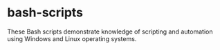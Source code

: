 # bash-scripts

These Bash scripts demonstrate knowledge of scripting and automation using Windows and Linux operating systems.
